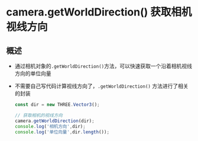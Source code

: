# camera.getWorldDirection() 获取相机视线方向

## 概述

+ 通过相机对象的`.getWorldDirection()`方法，可以快速获取一个沿着相机视线方向的单位向量
+ 不需要自己写代码计算视线方向了，`.getWorldDirection()` 方法进行了相关的封装

  ```js
  const dir = new THREE.Vector3();

  // 获取相机的视线方向
  camera.getWorldDirection(dir);
  console.log('相机方向',dir);
  console.log('单位向量',dir.length());
  ```

